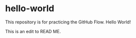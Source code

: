 # hello-world
This repository is for practicing the GitHub Flow.
Hello World!

This is an edit to READ ME.
